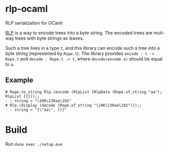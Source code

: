 # rlp-ocaml
RLP serialization for OCaml

[RLP](https://github.com/ethereum/wiki/wiki/RLP) is a way to encode trees into a byte string.  The encoded trees are muti-way trees with byte strings as leaves.

Such a tree lives in a type `t`, and this library can encode such a tree into a byte string (represented by `Rope.t`).  The library provides `encode : t -> Rope.t` and `decode : Rope.t -> t`, where `decode(encode a)` should be equal to `a`.

## Example

```
# Rope.to_string Rlp.(encode (RlpList [RlpData (Rope.of_string "aa"); RlpList []]));;
- : string = "\196\130aa\192"
# Rlp.(display (decode (Rope.of_string "\196\130aa\192")));;
- : string = "[\"aa\", []]"
```

# Build

Run `dune exec ./setup.exe`